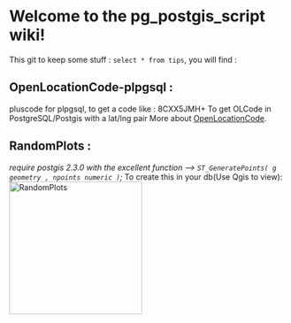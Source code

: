 # Welcome to the pg_postgis_script wiki!  
  
This git to keep some stuff : `select * from tips`, you will find :

## OpenLocationCode-plpgsql :
pluscode for plpgsql, to get a code like : 8CXX5JMH+
To get OLCode in PostgreSQL/Postgis with a lat/lng pair
More about [OpenLocationCode](https://plus.codes/).

## RandomPlots :  
_require postgis 2.3.0 with the excellent function --> `ST_GeneratePoints( g geometry , npoints numeric )`;_
To create this in your db(Use Qgis to view):
<img src="http://cen-normandie.com/doc_images/random_plots.PNG" alt="RandomPlots" width="240" height="240">
